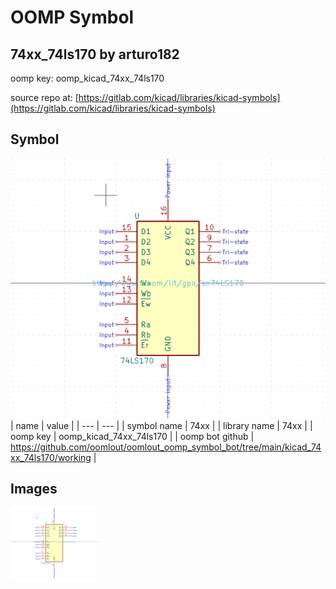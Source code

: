 # OOMP Symbol  
## 74xx_74ls170  by arturo182  
  
oomp key: oomp_kicad_74xx_74ls170  
  
source repo at: [https://gitlab.com/kicad/libraries/kicad-symbols](https://gitlab.com/kicad/libraries/kicad-symbols)  
## Symbol  
  
[![working.png](working_600.png)](working.png)  
| name | value | 
| --- | --- | 
| symbol name | 74xx | 
| library name | 74xx | 
| oomp key | oomp_kicad_74xx_74ls170 | 
| oomp bot github | https://github.com/oomlout/oomlout_oomp_symbol_bot/tree/main/kicad_74xx_74ls170/working | 
## Images  
  
[![working.png](working_140.png)](working.png)  
